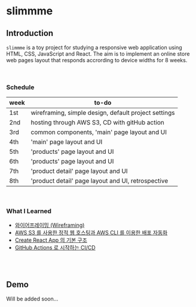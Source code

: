 # slimmme

## Introduction

`slimmme` is a toy project for studying a responsive web application using HTML, CSS, JavaScript and React. The aim is to implement an online store web pages layout that responds accrording to device widths for 8 weeks.

<br>

### Schedule

| week | to-do                                                |
| ---- | ---------------------------------------------------- |
| 1st  | wireframing, simple design, default project settings |
| 2nd  | hosting through AWS S3, CD with gitHub action        |
| 3rd  | common components, 'main' page layout and UI         |
| 4th  | 'main' page layout and UI                            |
| 5th  | 'products' page layout and UI                        |
| 6th  | 'products' page layout and UI                        |
| 7th  | 'product detail' page layout and UI                  |
| 8th  | 'product detail' page layout and UI, retrospective   |

<br>

### What I Learned

-   [와이어프레이밍 (Wireframing)](https://velog.io/@suzypark/%EC%99%80%EC%9D%B4%EC%96%B4%ED%94%84%EB%A0%88%EC%9D%B4%EB%B0%8D-Wireframing)
-   [AWS S3 를 사용한 정적 웹 호스팅과 AWS CLI 를 이용한 배포 자동화](https://velog.io/@suzypark/AWS-S3-%EB%A5%BC-%EC%82%AC%EC%9A%A9%ED%95%9C-%EC%A0%95%EC%A0%81-%EC%9B%B9-%ED%98%B8%EC%8A%A4%ED%8C%85%EA%B3%BC-AWS-CLI-%EB%A5%BC-%EC%9D%B4%EC%9A%A9%ED%95%9C-%EB%B0%B0%ED%8F%AC-%EC%9E%90%EB%8F%99%ED%99%94)
-   [Create React App 의 기본 구조](https://velog.io/@suzypark/Create-React-App-%EC%9D%98-%EA%B8%B0%EB%B3%B8-%EA%B5%AC%EC%A1%B0)
-   [GitHub Actions 로 시작하는 CI/CD](https://velog.io/@suzypark/GitHub-Actions)

<br>
<br>

## Demo

Will be added soon...
